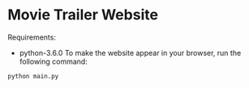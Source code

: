 # Movie Trailer Website
Requirements:
- python-3.6.0
To make the website appear in your browser, run the following command:
```
python main.py
```
